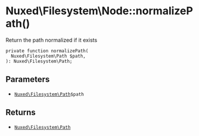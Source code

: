 # Nuxed\\Filesystem\\Node::normalizePath()




Return the path normalized if it exists




``` Hack
private function normalizePath(
  Nuxed\Filesystem\Path $path,
): Nuxed\Filesystem\Path;
```




## Parameters




+ [` Nuxed\Filesystem\Path `](<class.Nuxed.Filesystem.Path.md>)`` $path ``




## Returns




* [` Nuxed\Filesystem\Path `](<class.Nuxed.Filesystem.Path.md>)